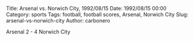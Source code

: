 Title: Arsenal vs. Norwich City, 1992/08/15
Date: 1992/08/15 00:00
Category: sports
Tags: football, football scores, Arsenal, Norwich City
Slug: arsenal-vs-norwich-city
Author: carbonero


Arsenal 2 - 4 Norwich City
